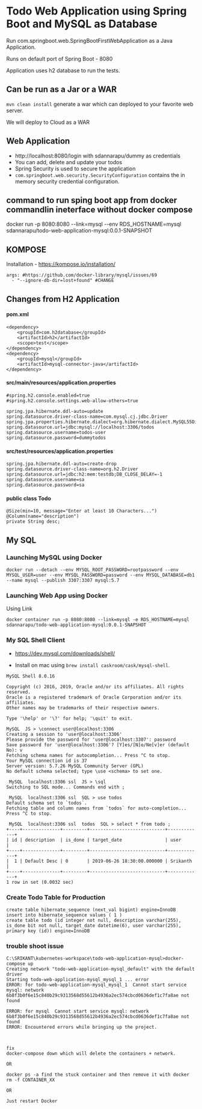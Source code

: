 # Todo Web Application using Spring Boot and MySQL as Database

Run com.springboot.web.SpringBootFirstWebApplication as a Java Application.

Runs on default port of Spring Boot - 8080

Application uses h2 database to run the tests.


## Can be run as a Jar or a WAR

`mvn clean install` generate a war which can deployed to your favorite web server.

We will deploy to Cloud as a WAR

## Web Application

- http://localhost:8080/login with sdannarapu/dummy as credentials
- You can add, delete and update your todos
- Spring Security is used to secure the application
- `com.springboot.web.security.SecurityConfiguration` contains the in memory security credential configuration.

## command to run sping boot app from docker commandlin ineterface without docker compose 
docker run -p 8080:8080 --link=mysql --env RDS_HOSTNAME=mysql sdannarapu/todo-web-application-mysql:0.0.1-SNAPSHOT

## KOMPOSE 
Installation - https://kompose.io/installation/

```
args: #https://github.com/docker-library/mysql/issues/69
  - "--ignore-db-dir=lost+found" #CHANGE
```
## Changes from H2 Application

#### pom.xml

```
<dependency>
	<groupId>com.h2database</groupId>
	<artifactId>h2</artifactId>
	<scope>test</scope>
</dependency>
<dependency>
	<groupId>mysql</groupId>
	<artifactId>mysql-connector-java</artifactId>
</dependency>
```

#### src/main/resources/application.properties

```
#spring.h2.console.enabled=true
#spring.h2.console.settings.web-allow-others=true

spring.jpa.hibernate.ddl-auto=update
spring.datasource.driver-class-name=com.mysql.cj.jdbc.Driver
spring.jpa.properties.hibernate.dialect=org.hibernate.dialect.MySQL55Dialect
spring.datasource.url=jdbc:mysql://localhost:3306/todos
spring.datasource.username=todos-user
spring.datasource.password=dummytodos
```

#### src/test/resources/application.properties

```
spring.jpa.hibernate.ddl-auto=create-drop
spring.datasource.driver-class-name=org.h2.Driver
spring.datasource.url=jdbc:h2:mem:testdb;DB_CLOSE_DELAY=-1
spring.datasource.username=sa
spring.datasource.password=sa
```

#### public class Todo

```
@Size(min=10, message="Enter at least 10 Characters...")
@Column(name="description")
private String desc;
```
## My SQL

### Launching MySQL using Docker

```
docker run --detach --env MYSQL_ROOT_PASSWORD=rootpassword --env MYSQL_USER=user --env MYSQL_PASSWORD=password --env MYSQL_DATABASE=db1 --name mysql --publish 3307:3307 mysql:5.7
```

### Launching Web App using Docker

Using Link

```
docker container run -p 8080:8080 --link=mysql -e RDS_HOSTNAME=mysql  sdannarapu/todo-web-application-mysql:0.0.1-SNAPSHOT
```


### My SQL Shell Client

- https://dev.mysql.com/downloads/shell/

- Install on mac using `brew install caskroom/cask/mysql-shell`.


```
MySQL Shell 8.0.16

Copyright (c) 2016, 2019, Oracle and/or its affiliates. All rights reserved.
Oracle is a registered trademark of Oracle Corporation and/or its affiliates.
Other names may be trademarks of their respective owners.

Type '\help' or '\?' for help; '\quit' to exit.

MySQL  JS > \connect user@localhost:3306
Creating a session to 'user@localhost:3306'
Please provide the password for 'user@localhost:3307': password
Save password for 'user@localhost:3306'? [Y]es/[N]o/Ne[v]er (default No): v
Fetching schema names for autocompletion... Press ^C to stop.
Your MySQL connection id is 37
Server version: 5.7.26 MySQL Community Server (GPL)
No default schema selected; type \use <schema> to set one.

 MySQL  localhost:3306 ssl  JS > \sql
Switching to SQL mode... Commands end with ;

 MySQL  localhost:3306 ssl  SQL > use todos
Default schema set to `todos`.
Fetching table and column names from `todos` for auto-completion... Press ^C to stop.

 MySQL  localhost:3306 ssl  todos  SQL > select * from todo ;
+----+--------------+---------+----------------------------+-------------+
| id | description  | is_done | target_date                | user        |
+----+--------------+---------+----------------------------+-------------+
|  1 | Default Desc | 0       | 2019-06-26 18:30:00.000000 | Srikanth |
+----+--------------+---------+----------------------------+-------------+
1 row in set (0.0032 sec)

```

### Create Todo Table for Production

```
create table hibernate_sequence (next_val bigint) engine=InnoDB
insert into hibernate_sequence values ( 1 )
create table todo (id integer not null, description varchar(255), is_done bit not null, target_date datetime(6), user varchar(255), primary key (id)) engine=InnoDB
```

### trouble shoot issue
```
C:\SRIKANT\kubernetes-workspace\todo-web-application-mysql>docker-compose up
Creating network "todo-web-application-mysql_default" with the default driver
Starting todo-web-application-mysql_mysql_1 ... error
ERROR: for todo-web-application-mysql_mysql_1  Cannot start service mysql: network 6b8f3b0f6e15c840b29c9313568d55612b4936a2ec574cbcd0636def1c7fa8ae not found

ERROR: for mysql  Cannot start service mysql: network 6b8f3b0f6e15c840b29c9313568d55612b4936a2ec574cbcd0636def1c7fa8ae not found
ERROR: Encountered errors while bringing up the project.



fix
docker-compose down which will delete the containers + network.

OR

docker ps -a find the stuck container and then remove it with docker rm -f CONTAINER_XX

OR

Just restart Docker
```